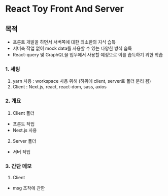 # React Toy Front And Server

## 목적
- 프론트 개발을 하면서 서버쪽에 대한 최소한의 지식 습득
- 서버측 작업 없이 mock data를 사용할 수 있는 다양한 방식 습득
- React-query 및 GraphQL을 업무에서 사용할 예정으로 이를 습득하기 위한 학습

### 1. 세팅
1) yarn 사용 : workspace 사용 위해 (하위에 client, server로 폴더 분리 됨)
2) Client : Next.js, react, react-dom, sass, axios

### 2. 개요
1) Client 폴더
- 프론트 작업
- Next.js 사용

2) Server 폴더
- 서버 작업

### 3. 간단 메모
1) Client
- msg 조작에 관한 

